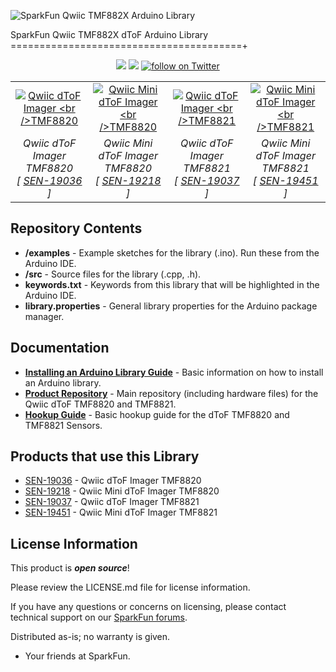 ![SparkFun Qwiic TMF882X Arduino Library](https://github.com/sparkfun/SparkFun_Qwiic_TMF882X_Arduino_Library/blob/main/docs/img/TMF882XLibBanner.png "SparkFun Qwiic TMF882X Arduino Library")

SparkFun Qwiic TMF882X dToF Arduino Library
========================================+

<p align="center">
  <a href="https://github.com/sparkfun/SparkFun_Qwiic_TMF882X_Arduino_Library/issues" alt="Issues">
    <img src="https://img.shields.io/github/issues/sparkfun/SparkFun_Qwiic_TMF882X_Arduino_Library.svg" /></a>
  <a href="https://github.com/sparkfun/SparkFun_Qwiic_TMF882X_Arduino_Library/blob/master/LICENSE" alt="License">
    <img src="https://img.shields.io/badge/license-MIT-blue.svg" /></a>
  <a href="https://twitter.com/intent/follow?screen_name=sparkfun">
          <img src="https://img.shields.io/twitter/follow/sparkfun.svg?style=social&logo=twitter"
             alt="follow on Twitter"></a>
</p>

<table class="table table-hover table-striped table-bordered">
  <tr align="center">
   <td><a href="https://www.sparkfun.com/products/19036"><img src="https://cdn.sparkfun.com/assets/parts/1/8/6/4/0/19036-SparkFun_Qwiic_dToF_Imager_-_TMF8820-01.jpg" alt="Qwiic dToF Imager <br />TMF8820"></a></td>
   <td><a href="https://www.sparkfun.com/products/19036"><img src="https://cdn.sparkfun.com/assets/parts/1/8/8/4/4/19218-SparkFun_Qwiic_Mini_dToF_Imager_-_TMF8820-01.jpg" alt="Qwiic Mini dToF Imager <br />TMF8820"></a></td>
   <td><a href="https://www.sparkfun.com/products/19037"><img src="https://cdn.sparkfun.com/assets/parts/1/8/6/4/1/19037-SparkFun_Qwiic_dToF_Imager_-_TMF8821-01.jpg" alt="Qwiic dToF Imager <br />TMF8821"></a></td>
   <td><a href="https://www.sparkfun.com/products/19037"><img src="https://cdn.sparkfun.com/assets/parts/1/9/0/9/8/19451-SparkFun_Qwiic_Mini_dToF_Imager_-_TMF8821-01.jpg" alt="Qwiic Mini dToF Imager <br />TMF8821"></a></td>
  </tr>
  <tr align="center">
   <td><i>Qwiic dToF Imager TMF8820 <br />[ <a href="https://www.sparkfun.com/products/19036">SEN-19036</a> ]</i></td>
   <td><i>Qwiic Mini dToF Imager TMF8820 <br />[ <a href="https://www.sparkfun.com/products/19218">SEN-19218</a> ]</i></td>
   <td><i>Qwiic dToF Imager TMF8821 <br />[ <a href="https://www.sparkfun.com/products/19037">SEN-19037</a> ]</i></td>
   <td><i>Qwiic Mini dToF Imager TMF8821 <br />[ <a href="https://www.sparkfun.com/products/19451">SEN-19451</a> ]</i></td>
  </tr>
</table>

<Basic description of the part.>

Repository Contents
-------------------

* **/examples** - Example sketches for the library (.ino). Run these from the Arduino IDE. 
* **/src** - Source files for the library (.cpp, .h).
* **keywords.txt** - Keywords from this library that will be highlighted in the Arduino IDE. 
* **library.properties** - General library properties for the Arduino package manager. 


Documentation
--------------

* **[Installing an Arduino Library Guide](https://learn.sparkfun.com/tutorials/installing-an-arduino-library)** - Basic information on how to install an Arduino library.
* **[Product Repository](https://github.com/sparkfun/SparkFun_Qwiic_dTof-TMF882X)** - Main repository (including hardware files) for the Qwiic dToF TMF8820 and TMF8821.
* **[Hookup Guide](https://learn.sparkfun.com/tutorials/2289)** - Basic hookup guide for the dToF TMF8820 and TMF8821 Sensors.

Products that use this Library 
---------------------------------

* [SEN-19036](https://www.sparkfun.com/products/19036) - Qwiic dToF Imager TMF8820
* [SEN-19218](https://www.sparkfun.com/products/19218) - Qwiic Mini dToF Imager TMF8820
* [SEN-19037](https://www.sparkfun.com/products/19037) - Qwiic dToF Imager TMF8821
* [SEN-19451](https://www.sparkfun.com/products/19451) - Qwiic Mini dToF Imager TMF8821

License Information
-------------------

This product is _**open source**_! 

Please review the LICENSE.md file for license information. 

If you have any questions or concerns on licensing, please contact technical support on our [SparkFun forums](https://forum.sparkfun.com/viewforum.php?f=152).

Distributed as-is; no warranty is given.

- Your friends at SparkFun.

_<COLLABORATION CREDIT>_
